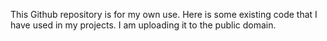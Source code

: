 This Github repository is for my own use. Here is some existing code that I have used in my projects. I am uploading it to the public domain.
